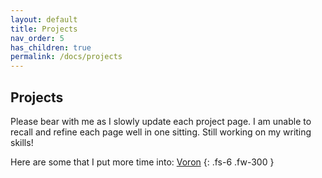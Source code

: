 ```yaml
---
layout: default
title: Projects
nav_order: 5
has_children: true
permalink: /docs/projects
---
```


## [](#header-2)Projects
Please bear with me as I slowly update each project page. I am unable to recall and refine each page well in one sitting. Still working on my writing skills! 

Here are some that I put more time into:
[Voron](docs\04-projects\voron.md)
{: .fs-6 .fw-300 }